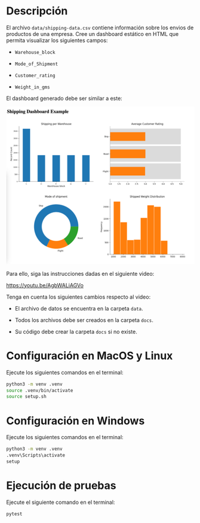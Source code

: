 # Descripción

El archivo `data/shipping-data.csv` contiene información sobre los envios de productos de una empresa. Cree un dashboard estático en HTML que permita visualizar los siguientes campos:

* `Warehouse_block`

* `Mode_of_Shipment`

* `Customer_rating`

* `Weight_in_gms`

El dashboard generado debe ser similar a este:

![dashboard](https://github.com/jdvelasq/LAB_matplotlib_dashboard/blob/main/shipping-dashboard-example.png)

Para ello, siga las instrucciones dadas en el siguiente video:

https://youtu.be/AgbWALiAGVo

Tenga en cuenta los siguientes cambios respecto al video:

* El archivo de datos se encuentra en la carpeta `data`.

* Todos los archivos debe ser creados en la carpeta `docs`.

* Su código debe crear la carpeta `docs` si no existe.

# Configuración en MacOS y Linux

Ejecute los siguientes comandos en el terminal:

```bash
python3 -m venv .venv
source .venv/bin/activate
source setup.sh
```

# Configuración en Windows

Ejecute los siguientes comandos en el terminal:

```bash
python3 -m venv .venv
.venv\Scripts\activate
setup
```

# Ejecución de pruebas

Ejecute el siguiente comando en el terminal:

```bash
pytest
```
